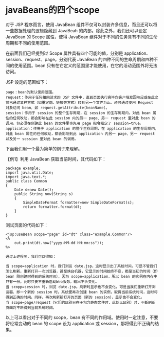 # javaBeans的四个scope

对于 JSP 程序而言，使用 JavaBean 组件不仅可以封装许多信息，而且还可以将一些数据处理的逻辑隐藏到 JavaBeah 的内部。除此之外，我们还可以设定 JavaBean 的 Scope 属性，使得 JavaBean 组件对于不同的任务具有不同的生命周期和不同的使用范围。

在前面我们己经提到过 Scope 属性具有四个可能的值，分别是 application、session、request、page，分别代表 JavaBean 的四种不同的生命周期和四种不同的使用范围。bean 只有在它定义的范围里才能使用，在它的活动范围外将无法访问。

JSP 设定的范围如下：

    page：bean的默认使用范围。
    request：作用于任何相同请求的 JSP 文件中，直到页面执行完毕向客户端发回响应或在此之前已通过某种方式（如重定向、链接等方式）转到另一个文件为止。还可通过使用 Request 对象访问 bean，如 request.getAttribute(beanName)。
    session：作用于 session 的整个生存周期，在 session 的生存周期内，对此 bean 属性的任何改动，都会影响在此 session 内的另一 page、另一 request 里对此 bean 的调用。但必须在创建此 bean 的文件里事先用 page 指令指定了 session=true。
    application：作用于 application 的整个生存周期，在 application 的生存周期内，对此 bean 属性的任何改动，都会影响到此 application 内另一 page、另一 request 以及另一 session 里对此 bean 的调用。

下面我们用一个最为简单的例子来理解。

【例1】利用 JavaBean 获取当前时间，其代码如下：

    package example;
    import java.util.Date;
    import java.text.*;
    public class Common
    {
        Date d=new Date();
        public String now(String s)
        {
            SimpleDateFormat formatter=new SimpleDateFormat(s);
            return formatter.format(d);
        }
    }

测试页面的代码如下：

    <jsp:useBean scope="page" id="dt" class="example.Common"/>
    <%
        out.print(dt.now("yyyy-MM-dd HH:mm:ss"));
    %>

    通过上述程序，我们可以得知：

    当 scope=application 时，我们浏览 date.jsp，这时显示出了系统时间。可是不管我们怎么刷新，重新打开一次浏览器，甚至换台机器，它显示的时间始终不变，都是当初的时间（即 bean 刚创建时得到的系统时间），因为 scope=application，所以 bean 的实例在内存中只有一份，此时只要不重新启动Web服务，输出不会变化。
    当 scopp=session 时，浏览 date.jsp，刷新时显示也不会变化。可是当我们重新打开浏览器，即一个新的 session 时，系统便再次创建 bean 的实例，取得当前系统时间，这时将得到正确的时间。同样，再次刷新新打开的页面（新的 session），显示也不会变化。
    当 scope=page/request（它们的区别只在于包含静态文件时，此处无区别）时，不断刷新页面将不断得到当前系统时间。

以上可以看出对于不同的 scope，bean 有不同的作用域。使用时一定注意，不要将经常变动的 bean 的 scope 设为 application 或 session，那将得到不正确的结果。